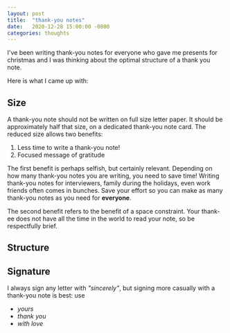 ```yaml
---
layout: post
title:  "thank-you notes"
date:   2020-12-28 15:00:00 -0800
categories: thoughts
---
```

I've been writing thank-you notes for everyone who gave me presents for christmas and I was thinking about the optimal structure of a thank you note.

Here is what I came up with:

## Size

A thank-you note should not be written on full size letter paper. It should be approximately half that size, on a dedicated thank-you note card. The reduced size allows two benefits:

1. Less time to write a thank-you note!
2. Focused message of gratitude

The first benefit is perhaps selfish, but certainly relevant. Depending on how many thank-you notes you are writing, you need to save time! Writing thank-you notes for interviewers, family during the holidays, even work friends often comes in bunches. Save your effort so you can make as many thank-you notes as you need for **everyone**.  

The second benefit refers to the benefit of a space constraint. Your thank-ee does not have all the time in the world to read your note, so be respectfully brief. 
## Structure

## Signature

I always sign any letter with *"sincerely"*, but signing more casually with a thank-you note is best: use 

- *yours*
- *thank you*
- *with love*